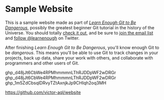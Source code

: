 # Sample Website

This is a sample website made as part of [*Learn Enough Git to Be
Dangerous*](https://www.learnenough.com/git-tutorial), possibly the greatest
beginner Git tutorial in the history of the Universe. You should totally [
check it out](https://www.learnenough.com/git-tutorial), and be sure to [join
the email list](https://www.learnenough.com/#email_list) and
[follow @learnenough](http://twitter.com/learnenough) on Twitter.

After finishing *Learn Enough Git to Be Dangerous*, you'll know enough Git
to be *dangerous*. This means you'll be able to use Git to track changes in
your projects, back up data, share your work with others, and collaborate
with programmers and other users of Git.

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
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
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

https://github.com/victor-aql/website